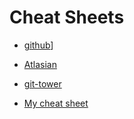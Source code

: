 Cheat Sheets
============

- [github](https://education.github.com/git-cheat-sheet-education.pdf)]

- [Atlasian](https://www.atlassian.com/git/tutorials/atlassian-git-cheatsheet)

- [git-tower](https://www.git-tower.com/blog/git-cheat-sheet/)

- [My cheat sheet](./gitCheatSheet.md)